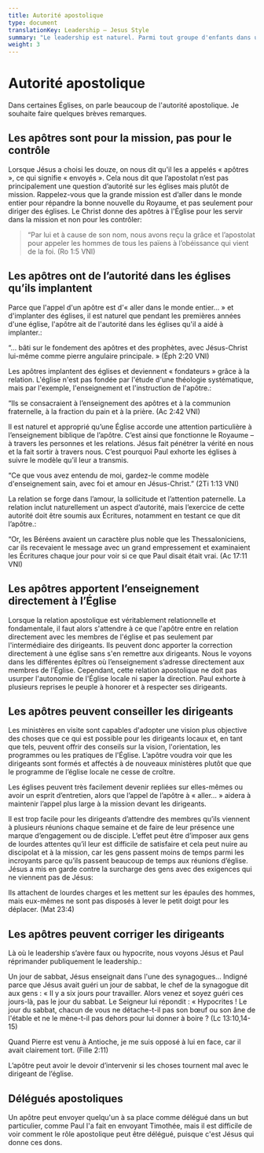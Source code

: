 ```yaml
---
title: Autorité apostolique
type: document
translationKey: Leadership – Jesus Style
summary: "Le leadership est naturel. Parmi tout groupe d'enfants dans une aire de jeux, un leader émergera. Chaque société dans le monde s'organise pour avoir des dirigeants. Ils le font parce qu'ils reconnaissent qu'il existe un objectif valable qui ne peut être atteint que grâce à un effort commun et organisé."
weight: 3
---
```

# Autorité apostolique

Dans certaines Églises, on parle beaucoup de l'autorité apostolique. Je souhaite faire quelques brèves remarques.

## Les apôtres sont pour la mission, pas pour le contrôle

Lorsque Jésus a choisi les douze, on nous dit qu'il les a appelés « apôtres », ce qui signifie « envoyés ». Cela nous dit que l’apostolat n’est pas principalement une question d’autorité sur les églises mais plutôt de mission. Rappelez-vous que la grande mission est d’aller dans le monde entier pour répandre la bonne nouvelle du Royaume, et pas seulement pour diriger des églises. Le Christ donne des apôtres à l'Église pour les servir dans la mission et non pour les contrôler:

>   “Par lui et à cause de son nom, nous avons reçu la grâce et l’apostolat pour appeler les hommes de tous les païens à l’obéissance qui vient de la foi. (Ro 1:5 VNI)

## Les apôtres ont de l’autorité dans les églises qu’ils implantent

Parce que l'appel d'un apôtre est d'« aller dans le monde entier... » et d'implanter des églises, il est naturel que pendant les premières années d'une église, l'apôtre ait de l'autorité dans les églises qu'il a aidé à implanter.:

“... bâti sur le fondement des apôtres et des prophètes, avec Jésus-Christ lui-même comme pierre angulaire principale. » (Éph 2:20 VNI)

Les apôtres implantent des églises et deviennent « fondateurs » grâce à la relation. L'église n'est pas fondée par l'étude d'une théologie systématique, mais par l'exemple, l'enseignement et l'instruction de l'apôtre.:

“Ils se consacraient à l’enseignement des apôtres et à la communion fraternelle, à la fraction du pain et à la prière. (Ac 2:42 VNI)

Il est naturel et approprié qu’une Église accorde une attention particulière à l’enseignement biblique de l’apôtre. C’est ainsi que fonctionne le Royaume – à travers les personnes et les relations. Jésus fait pénétrer la vérité en nous et la fait sortir à travers nous. C’est pourquoi Paul exhorte les églises à suivre le modèle qu’il leur a transmis.

“Ce que vous avez entendu de moi, gardez-le comme modèle d'enseignement sain, avec foi et amour en Jésus-Christ.” (2Ti 1:13 VNI)

La relation se forge dans l’amour, la sollicitude et l’attention paternelle. La relation inclut naturellement un aspect d’autorité, mais l’exercice de cette autorité doit être soumis aux Écritures, notamment en testant ce que dit l’apôtre.:

“Or, les Béréens avaient un caractère plus noble que les Thessaloniciens, car ils recevaient le message avec un grand empressement et examinaient les Écritures chaque jour pour voir si ce que Paul disait était vrai. (Ac 17:11 VNI)

## Les apôtres apportent l’enseignement directement à l’Église

Lorsque la relation apostolique est véritablement relationnelle et fondamentale, il faut alors s'attendre à ce que l'apôtre entre en relation directement avec les membres de l'église et pas seulement par l'intermédiaire des dirigeants. Ils peuvent donc apporter la correction directement à une église sans s'en remettre aux dirigeants. Nous le voyons dans les différentes épîtres où l’enseignement s’adresse directement aux membres de l’Église. Cependant, cette relation apostolique ne doit pas usurper l'autonomie de l'Église locale ni saper la direction. Paul exhorte à plusieurs reprises le peuple à honorer et à respecter ses dirigeants.

## Les apôtres peuvent conseiller les dirigeants

Les ministères en visite sont capables d'adopter une vision plus objective des choses que ce qui est possible pour les dirigeants locaux et, en tant que tels, peuvent offrir des conseils sur la vision, l'orientation, les programmes ou les pratiques de l'Église. L’apôtre voudra voir que les dirigeants sont formés et affectés à de nouveaux ministères plutôt que que le programme de l’église locale ne cesse de croître.

Les églises peuvent très facilement devenir repliées sur elles-mêmes ou avoir un esprit d’entretien, alors que l’appel de l’apôtre à « aller… » aidera à maintenir l’appel plus large à la mission devant les dirigeants.

Il est trop facile pour les dirigeants d’attendre des membres qu’ils viennent à plusieurs réunions chaque semaine et de faire de leur présence une marque d’engagement ou de disciple. L’effet peut être d’imposer aux gens de lourdes attentes qu’il leur est difficile de satisfaire et cela peut nuire au discipolat et à la mission, car les gens passent moins de temps parmi les incroyants parce qu’ils passent beaucoup de temps aux réunions d’église. Jésus a mis en garde contre la surcharge des gens avec des exigences qui ne viennent pas de Jésus:

Ils attachent de lourdes charges et les mettent sur les épaules des hommes, mais eux-mêmes ne sont pas disposés à lever le petit doigt pour les déplacer. (Mat 23:4)

## Les apôtres peuvent corriger les dirigeants

Là où le leadership s’avère faux ou hypocrite, nous voyons Jésus et Paul réprimander publiquement le leadership.:

Un jour de sabbat, Jésus enseignait dans l'une des synagogues... Indigné parce que Jésus avait guéri un jour de sabbat, le chef de la synagogue dit aux gens : « Il y a six jours pour travailler. Alors venez et soyez guéri ces jours-là, pas le jour du sabbat. Le Seigneur lui répondit : « Hypocrites ! Le jour du sabbat, chacun de vous ne détache-t-il pas son bœuf ou son âne de l'étable et ne le mène-t-il pas dehors pour lui donner à boire ? (Lc 13:10,14-15)

Quand Pierre est venu à Antioche, je me suis opposé à lui en face, car il avait clairement tort. (Fille 2:11)

L’apôtre peut avoir le devoir d’intervenir si les choses tournent mal avec le dirigeant de l’église.

## Délégués apostoliques

Un apôtre peut envoyer quelqu'un à sa place comme délégué dans un but particulier, comme Paul l'a fait en envoyant Timothée, mais il est difficile de voir comment le rôle apostolique peut être délégué, puisque c'est Jésus qui donne ces dons.
